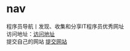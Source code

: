 # nav
程序员导航丨发现、收集和分享IT程序员优秀网址<br>
访问地址：<a href="http://nav.iterabc.com/"  target="_blank">访问地址</a><br>
提交自己的网站 <a href="http://nav.iterabc.com/?a=message"  target="_blank">提交网站</a><br>
